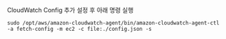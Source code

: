 CloudWatch Config 추가 설정 후 아래 명령 실행
```
sudo /opt/aws/amazon-cloudwatch-agent/bin/amazon-cloudwatch-agent-ctl -a fetch-config -m ec2 -c file:./config.json -s
```
